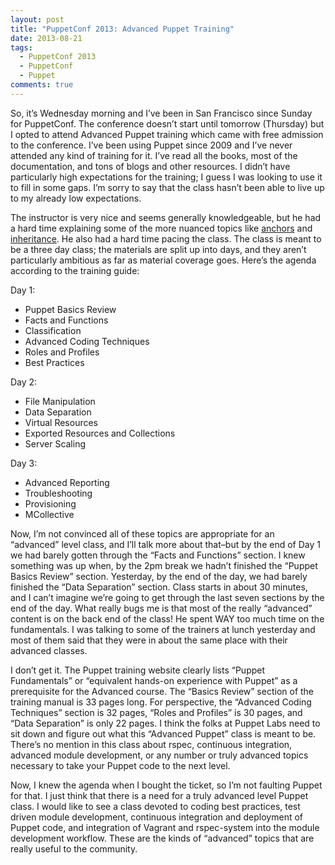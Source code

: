 ```yaml
---
layout: post
title: "PuppetConf 2013: Advanced Puppet Training"
date: 2013-08-21
tags:
  - PuppetConf 2013
  - PuppetConf
  - Puppet
comments: true
---
```


So, it’s Wednesday morning and I’ve been in San Francisco since Sunday for PuppetConf. The conference doesn’t start until tomorrow (Thursday) but I opted to attend Advanced Puppet training which came with free admission to the conference. I’ve been using Puppet since 2009 and I’ve never attended any kind of training for it. I’ve read all the books, most of the documentation, and tons of blogs and other resources. I didn’t have particularly high expectations for the training; I guess I was looking to use it to fill in some gaps. I’m sorry to say that the class hasn’t been able to live up to my already low expectations.

The instructor is very nice and seems generally knowledgeable, but he had a hard time explaining some of the more nuanced topics like [anchors](http://docs.puppetlabs.com/puppet/2.7/reference/lang_containment.html#workaround-the-anchor-pattern) and [inheritance](http://docs.puppetlabs.com/puppet/3/reference/lang_classes.html#inheritance). He also had a hard time pacing the class. The class is meant to be a three day class; the materials are split up into days, and they aren’t particularly ambitious as far as material coverage goes. Here’s the agenda according to the training guide:

Day 1:

- Puppet Basics Review
- Facts and Functions
- Classification
- Advanced Coding Techniques
- Roles and Profiles
- Best Practices

Day 2:

- File Manipulation
- Data Separation
- Virtual Resources
- Exported Resources and Collections
- Server Scaling

Day 3:

- Advanced Reporting
- Troubleshooting
- Provisioning
- MCollective

Now, I’m not convinced all of these topics are appropriate for an “advanced” level class, and I’ll talk more about that–but by the end of Day 1 we had barely gotten through the “Facts and Functions” section. I knew something was up when, by the 2pm break we hadn’t finished the “Puppet Basics Review” section. Yesterday, by the end of the day, we had barely finished the “Data Separation” section. Class starts in about 30 minutes, and I can’t imagine we’re going to get through the last seven sections by the end of the day. What really bugs me is that most of the really “advanced” content is on the back end of the class! He spent WAY too much time on the fundamentals. I was talking to some of the trainers at lunch yesterday and most of them said that they were in about the same place with their advanced classes.

I don’t get it. The Puppet training website clearly lists “Puppet Fundamentals” or “equivalent hands-on experience with Puppet” as a prerequisite for the Advanced course. The “Basics Review” section of the training manual is 33 pages long. For perspective, the “Advanced Coding Techniques” section is 32 pages, “Roles and Profiles” is 30 pages, and “Data Separation” is only 22 pages. I think the folks at Puppet Labs need to sit down and figure out what this “Advanced Puppet” class is meant to be. There’s no mention in this class about rspec, continuous integration, advanced module development, or any number or truly advanced topics necessary to take your Puppet code to the next level.

Now, I knew the agenda when I bought the ticket, so I’m not faulting Puppet for that. I just think that there is a need for a truly advanced level Puppet class. I would like to see a class devoted to coding best practices, test driven module development, continuous integration and deployment of Puppet code, and integration of Vagrant and rspec-system into the module development workflow. These are the kinds of “advanced” topics that are really useful to the community.
